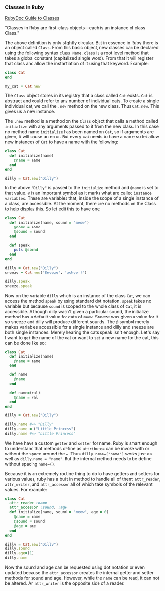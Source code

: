 ### Classes in Ruby
[RubyDoc Guide to Classes](https://ruby-doc.org/core-3.0.0/Class.html)

"Classes in Ruby are first-class objects—each is an instance of class Class."

The above definition is only slightly circular. But in essence in Ruby there is an object called `Class`. From this basic object, new classes can be declared using the following syntax `class Name`. `class` is a root level method that takes a global constant (capitalized single word). From that it will register that class and allow the instantiation of it using that keyword. Example:

```ruby
class Cat
end

my_cat = Cat.new
```

The `Class` object stores in its registry that a class called `Cat` exists. `Cat` is abstract and could refer to any number of individual cats. To create a single individual cat, we call the `.new` method on the new class. Thus `Cat.new`. This gives us a new instance.

The `.new` method is a method on the `Class` object that calls a method called `initialize` with any arguments passed to it from the new class. In this case no method name `initialize` has been named on `Cat`, so if arguments are given, it will cause an error. But every cat needs to have a name so let allow new instances of `Cat` to have a name with the following:

```ruby
class Cat
  def initialize(name)
    @name = name
  end
end

dilly = Cat.new("Dilly")
```

In the above `"Dilly"` is passed to the `initialize` method and `@name` is set to that value. `@` is an important symbol as it marks what are called `instance variables`. These are variables that, inside the scope of a single instance of a class, are accessible. At the moment, there are no methods on the Class to help display this. So let edit this to have one:

```ruby
class Cat
  def initialize(name, sound = "meow")
    @name = name
    @sound = sound
  end

  def speak
    puts @sound
  end
end

dilly = Cat.new("Dilly")
sneeze = Cat.new("Sneeze", "achoo-!")

dilly.speak
sneeze.speak
```

Now on the variable `dilly` which is an instance of the class `Cat`, we can access the method `speak` by using standard dot notation. `speak` takes no variable but because `sound` is scoped to the whole class of `Cat`, it is accessible. Although dilly wasn't given a particular sound, the initialize method has a default value for cats of `meow`. Sneeze was given a value for it so sneeze and dilly will produce different sounds. The `@` symbol merely makes variables accessible for a single instance and dilly and sneeze are both single instances. Merely hearing the cats speak isn't enough. Let's say I want to `get` the name of the cat or want to `set` a new name for the cat, this can be done like so:

```ruby
class Cat
  def initialize(name)
    @name = name
  end

  def name
    @name
  end

  def name=(val)
    @name = val
  end
end

dilly = Cat.new("Dilly")

dilly.name #=> "Dilly"
dilly.name = ("Little Princess")
dilly.name #=> "Little Princess"
```

We have have a custom `getter` and `setter` for name. Ruby is smart enough to understand that methods define as `attribute=` can be invoke with or without the space around the `=`. Thus `dilly.name=("name")` works just as well as `dilly.name = "name"`. But the internal method needs to be define without spacing `name=()`.

Because it is an extremely routine thing to do to have getters and setters for various values, ruby has a built in method to handle all of them: `attr_reader`, `attr_writer`, and `attr_accessor` all of which take symbols of the relevant values. For example:

```ruby
class Cat
  attr_reader :name
  attr_accessor :sound, :age
  def initialize(name, sound = "meow", age = 0)
    @name = name
    @sound = sound
    @age = age
  end
end

dilly = Cat.new("Dilly")
dilly.sound
dilly.age=(1)
dilly.name
```

Now the sound and age can be requested using dot notation or even updated because the `attr_accessor` creates the internal getter and setter methods for sound and age. However, while the `name` can be read, it can not be altered. An `attr_writer` is the opposite side of a reader.
